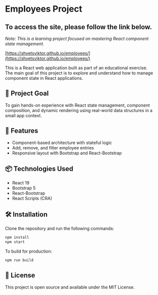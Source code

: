 # Employees Project

## To access the site, please follow the link below.  
*Note: This is a learning project focused on mastering React component state management.*

[https://shvetsviktor.github.io/employees/](https://shvetsviktor.github.io/employees/)

This is a React web application built as part of an educational exercise.  
The main goal of this project is to explore and understand how to manage component state in React applications.

## 🎯 Project Goal

To gain hands-on experience with React state management, component composition, and dynamic rendering using real-world data structures in a small app context.

## 🚀 Features

- Component-based architecture with stateful logic
- Add, remove, and filter employee entries
- Responsive layout with Bootstrap and React-Bootstrap

## 📦 Technologies Used

- React 19
- Bootstrap 5
- React-Bootstrap
- React Scripts (CRA)

## 🛠 Installation

Clone the repository and run the following commands:

```bash
npm install
npm start
```

To build for production:

```bash
npm run build
```

## 📄 License

This project is open source and available under the MIT License.
